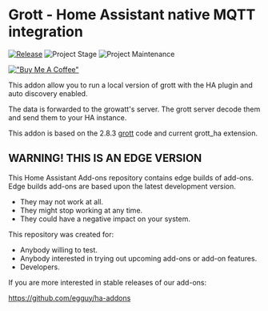 # Grott - Home Assistant native MQTT integration

[![Release][release-shield]][release]  ![Project Stage][project-stage-shield] ![Project Maintenance][maintenance-shield]

[!["Buy Me A Coffee"](https://www.buymeacoffee.com/assets/img/custom_images/orange_img.png)](https://www.buymeacoffee.com/egguy)

This addon allow you to run a local version of grott with the HA plugin
and auto discovery enabled.

The data is forwarded to the growatt's server.
The grott server decode them and send them to your HA instance.

This addon is based on the 2.8.3 [grott](https://github.com/johanmeijer/grott) code and current grott_ha extension.


## WARNING! THIS IS AN EDGE VERSION

This Home Assistant Add-ons repository contains edge builds of add-ons.
Edge builds add-ons are based upon the latest development version.

- They may not work at all.
- They might stop working at any time.
- They could have a negative impact on your system.

This repository was created for:

- Anybody willing to test.
- Anybody interested in trying out upcoming add-ons or add-on features.
- Developers.

If you are more interested in stable releases of our add-ons:

<https://github.com/egguy/ha-addons>


[maintenance-shield]: https://img.shields.io/maintenance/yes/2023.svg
[project-stage-shield]: https://img.shields.io/badge/project%20stage-production%20ready-brightgreen.svg
[release-shield]: https://img.shields.io/badge/version-0dddc94-blue.svg
[release]: https://github.com/egguy/addon-grott/tree/0dddc94
[docs]: https://github.com/egguy/addon-grott/blob/main/grott/DOCS.md
